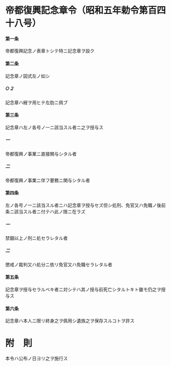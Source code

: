 # 帝都復興記念章令（昭和五年勅令第百四十八号）
#### 第一条
帝都復興記念ノ表章トシテ特ニ記念章ヲ設ク
#### 第二条
記念章ノ図式左ノ如シ
##### ○２
記念章ハ綬ヲ用ヒテ左肋ニ佩ブ
#### 第三条
記念章ハ左ノ各号ノ一ニ該当スル者ニ之ヲ授与ス
##### 一
帝都復興ノ事業ニ直接関与シタル者
##### 二
帝都復興ノ事業ニ伴フ要務ニ関与シタル者
#### 第四条
左ノ各号ノ一ニ該当スル者ニハ記念章ヲ授与セズ但シ処刑、免官又ハ免職ノ後前条ニ該当スル者ニ付テハ此ノ限ニ在ラズ
##### 一
禁錮以上ノ刑ニ処セラレタル者
##### 二
懲戒ノ裁判又ハ処分ニ依リ免官又ハ免職セラレタル者
#### 第五条
記念章ヲ授与セラルベキ者ニ対シテハ其ノ授与前死亡シタルトキト雖モ仍之ヲ授与ス
#### 第六条
記念章ハ本人ニ限リ終身之ヲ佩用シ遺族之ヲ保存スルコトヲ許ス
# 附　則
本令ハ公布ノ日ヨリ之ヲ施行ス
